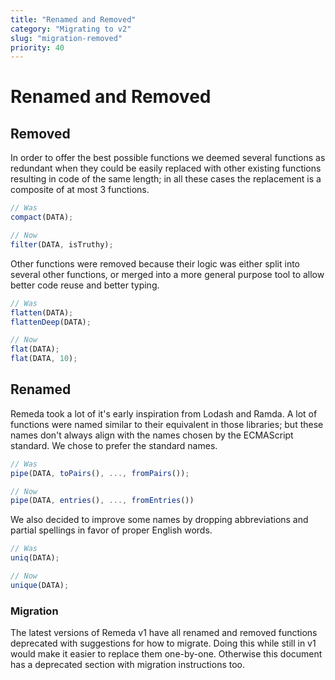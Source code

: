 ```yaml
---
title: "Renamed and Removed"
category: "Migrating to v2"
slug: "migration-removed"
priority: 40
---
```


# Renamed and Removed

## Removed

In order to offer the best possible functions we deemed several functions as
redundant when they could be easily replaced with other existing functions
resulting in code of the same length; in all these cases the replacement is a
composite of at most 3 functions.

```ts
// Was
compact(DATA);

// Now
filter(DATA, isTruthy);
```

Other functions were removed because their logic was either split into several
other functions, or merged into a more general purpose tool to allow better code
reuse and better typing.

```ts
// Was
flatten(DATA);
flattenDeep(DATA);

// Now
flat(DATA);
flat(DATA, 10);
```

## Renamed

Remeda took a lot of it's early inspiration from Lodash and Ramda. A lot of
functions were named similar to their equivalent in those libraries; but
these names don't always align with the names chosen by the ECMAScript standard.
We chose to prefer the standard names.

```ts
// Was
pipe(DATA, toPairs(), ..., fromPairs());

// Now
pipe(DATA, entries(), ..., fromEntries())
```

We also decided to improve some names by dropping abbreviations and partial
spellings in favor of proper English words.

```ts
// Was
uniq(DATA);

// Now
unique(DATA);
```

### Migration

The latest versions of Remeda v1 have all renamed and removed functions
deprecated with suggestions for how to migrate. Doing this while still in v1
would make it easier to replace them one-by-one. Otherwise this document has a
deprecated section with migration instructions too.
